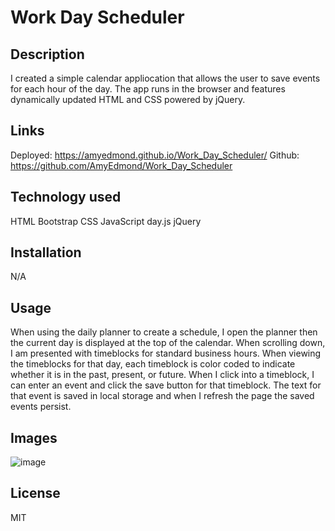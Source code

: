 # Work Day Scheduler

## Description
I created a simple calendar appliocation that allows the user to save events for each hour of the day. The app runs in the browser and features dynamically updated HTML and CSS powered by jQuery.  

## Links

Deployed: https://amyedmond.github.io/Work_Day_Scheduler/
Github: https://github.com/AmyEdmond/Work_Day_Scheduler

## Technology used

HTML
Bootstrap
CSS
JavaScript
day.js
jQuery

## Installation

N/A

## Usage

When using the daily planner to create a schedule, I open the planner then the current day is displayed at the top of the calendar.
When scrolling down, I am presented with timeblocks for standard business hours.
When viewing the timeblocks for that day, each timeblock is color coded to indicate whether it is in the past, present, or future.
When I click into a timeblock, I can enter an event and click the save button for that timeblock.
The text for that event is saved in local storage and when I refresh the page the saved events persist.

## Images

![image](https://user-images.githubusercontent.com/122325607/219539873-fa20dd31-d1d0-4209-950b-033a19249688.png)

## License

MIT